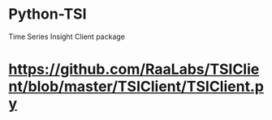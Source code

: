 # Python-TSI
 Time Series Insight Client package
 
 # https://github.com/RaaLabs/TSIClient/blob/master/TSIClient/TSIClient.py
